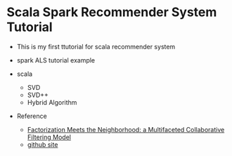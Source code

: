 # Scala Spark Recommender System Tutorial

* This is my first ttutorial for scala recommender system

* spark ALS tutorial example
* scala
  * SVD
  * SVD++
  * Hybrid Algorithm

* Reference
  * [Factorization Meets the Neighborhood: a Multifaceted Collaborative Filtering Model](http://www.cs.rochester.edu/twiki/pub/Main/HarpSeminar/Factorization_Meets_the_Neighborhood-_a_Multifaceted_Collaborative_Filtering_Model.pdf)
  * [github site](https://github.com/parallelgithub/Time-SVD-Plus-Plus)
